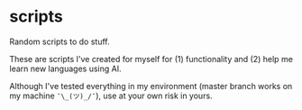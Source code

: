 # scripts
Random scripts to do stuff.

These are scripts I've created for myself for (1) functionality and (2) help me learn new languages using AI.

Although I've tested everything in my environment (master branch works on my machine ```¯\_(ツ)_/¯```), use at your own risk in yours.
